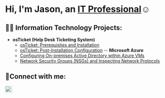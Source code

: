 <h1>Hi, I'm Jason, an <a href="www.linkedin.com/in/jason-caputo-30ba5b316">IT Professional</a>☺</h1>

<h2>👨‍💻 Information Technology Projects:</h2>

- <b>osTicket (Help Desk Ticketing System)</b>
  - [osTicket: Prerequisites and Installation](https://github.com/JasonCaputo/osticket-prereqs)
  - [osTicket: Post-Installation Configuration](https://github.com/JasonCaputo/post-install-config)
  -- <b>Microsoft Azure</b>
  - [Configuring On-premises Active Directory within Azure VMs](https://github.com/JasonCaputo/configure-ad)
  - [Network Security Groups (NSGs) and Inspecting Network Protocols](https://github.com/JasonCaputo/azure-network-protocols)

<h2>🤳Connect with me:</h2>


[<img align="left" alt="Josh | LinkedIn" width="22px" src="https://cdn.jsdelivr.net/npm/simple-icons@v3/icons/linkedin.svg" />][linkedin]

[linkedin]: www.linkedin.com/in/jason-caputo-30ba5b316
